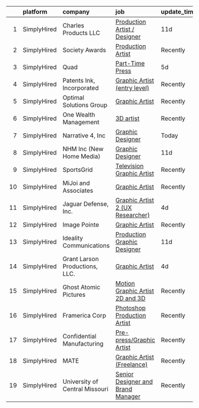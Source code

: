 

|    | platform    | company                        | job                                                                                                                                          | update_time   | location           |
|---:|:------------|:-------------------------------|:---------------------------------------------------------------------------------------------------------------------------------------------|:--------------|:-------------------|
|  1 | SimplyHired | Charles Products LLC           | [Production Artist / Designer](https://www.simplyhired.com/job/IBrMMrzRXYCwzEtgChcFv3WPTq1oaK4PZU0rD1nSe93aOP2P5-h4Aw?q=graphic+artist)      | 11d           | Rockville, MD      |
|  2 | SimplyHired | Society Awards                 | [Production Artist](https://www.simplyhired.com/job/34oM_BxVK3JeuTdNEsFR5T0qPAgbuynWO_MJbvBXFOx-US7AuZbdlw?q=graphic+artist)                 | Recently      | Grove, OK          |
|  3 | SimplyHired | Quad                           | [Part-Time Press](https://www.simplyhired.com/job/N0_YyaZmZBijfMlNPdL2vm-gqPWJdoa-LENPLtlTKTQRb37bbT2CDA?q=graphic+artist)                   | 5d            | Lomira, WI         |
|  4 | SimplyHired | Patents Ink, Incorporated      | [Graphic Artist (entry level)](https://www.simplyhired.com/job/MxjOQN2AokQbkdRh-LrNPWTnYk3mabeVqUmOTm1S7qSNzhoZpkqeKQ?q=graphic+artist)      | Recently      | Remote             |
|  5 | SimplyHired | Optimal Solutions Group        | [Graphic Artist](https://www.simplyhired.com/job/EQDm57fPxXNSIJeb0UMiCtMQGXvzYWxWScQN03Dy_5SBk-YUXVT57w?q=graphic+artist)                    | Recently      | College Park, MD   |
|  6 | SimplyHired | One Wealth Management          | [3D artist](https://www.simplyhired.com/job/J2JqDG5JH7i1h5ObCazkVlA1wwQnS17mI-RUUbYTiXGVoIOkYtryTg?q=graphic+artist)                         | Recently      | Remote             |
|  7 | SimplyHired | Narrative 4, Inc               | [Graphic Designer](https://www.simplyhired.com/job/PMlG-sFHidWw-x9p88qdrUwnPdbNR965lRk7WQFkuZQwOkkaL7q3eg?q=graphic+artist)                  | Today         | Remote             |
|  8 | SimplyHired | NHM Inc (New Home Media)       | [Graphic Designer](https://www.simplyhired.com/job/BOwegTxkmOhuGFp6GZC0kZR3WeMUIZfCkMmRXboifjxSC86opTVhGg?q=graphic+artist)                  | 11d           | Fredericksburg, VA |
|  9 | SimplyHired | SportsGrid                     | [Television Graphic Artist](https://www.simplyhired.com/job/txHmVe1oHHG5t7tR_aTV5Mj-y8SToorpXG6rlYyvbQvGXgKA4piFxw?q=graphic+artist)         | Recently      | Remote             |
| 10 | SimplyHired | MiJoi and Associates           | [Graphic Artist](https://www.simplyhired.com/job/Ic3c5Ywa4-1e6hcf1BA3Gjm800SCRU2iefC0KFJNCkLYa15gXOBtcw?q=graphic+artist)                    | Recently      | Upper Marlboro, MD |
| 11 | SimplyHired | Jaguar Defense, Inc.           | [Graphic Artist 2 (UX Researcher)](https://www.simplyhired.com/job/miZ_5NWZ9m2Uc8OvAjkMojktscJo2cDGYoQcV-oskewWaT5VLD6Q7w?q=graphic+artist)  | 4d            | Los Alamos, NM     |
| 12 | SimplyHired | Image Pointe                   | [Graphic Artist](https://www.simplyhired.com/job/9CwGGMqVZiOjul33CCvG6aL3EQAqgQecz5_ITeRUPeD3gPuAcyBv9A?q=graphic+artist)                    | Recently      | Waterloo, IA       |
| 13 | SimplyHired | Ideality Communications        | [Production Graphic Designer](https://www.simplyhired.com/job/Z-wJhfeTdM0mGj597GEI5qhIz3yg0IQjMEaURKgkfmZX8VO6da14jQ?q=graphic+artist)       | 11d           | Remote             |
| 14 | SimplyHired | Grant Larson Productions, LLC. | [Graphic Artist](https://www.simplyhired.com/job/OJL4m9bVxMug8yXx8TyRzh7aRen4SyiuRJxm7n2CkQnnxkDM7wHtPA?q=graphic+artist)                    | 4d            | Remote             |
| 15 | SimplyHired | Ghost Atomic Pictures          | [Motion Graphic Artist 2D and 3D](https://www.simplyhired.com/job/TMw7m73JPjTGoc61gNP_XzxVqCUcB8_lD7Tk3k0AYE5bo9zR2tfxaw?q=graphic+artist)   | Recently      | Remote             |
| 16 | SimplyHired | Framerica Corp                 | [Photoshop Production Artist](https://www.simplyhired.com/job/H0NYKP5j-w6f7BpyJQvBIfvqQHI5r5-zcAAu6J8i2paeFMKR9g9QZw?q=graphic+artist)       | Recently      | Yaphank, NY        |
| 17 | SimplyHired | Confidential Manufacturing     | [Pre-press/Graphic Artist](https://www.simplyhired.com/job/pL1diUf7bVB9Bxabeihqf4HS2D_0P46ZlsQsH3wf5_FmPCOeLTSJpg?q=graphic+artist)          | Recently      | Berlin, WI         |
| 18 | SimplyHired | MATE                           | [Graphic Artist (Freelance)](https://www.simplyhired.com/job/0DJnr7H5QPjP6G292Zv43b_Hvi4yNpIFWqN_YMlrhz_btdjNhXFehQ?q=graphic+artist)        | Recently      | Los Angeles, CA    |
| 19 | SimplyHired | University of Central Missouri | [Senior Designer and Brand Manager](https://www.simplyhired.com/job/fgt5-S4pjrX_p2ErnUCasTqjbXih82qK9_Z3iaYzGrCspQJjjc4tDA?q=graphic+artist) | Recently      | Warrensburg, MO    |